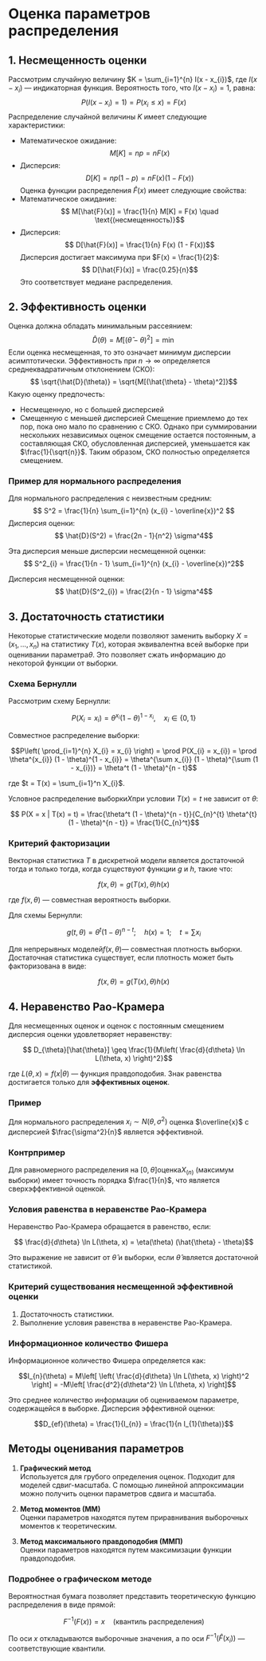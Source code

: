 # Оценка параметров распределения

## 1. Несмещенность оценки
Рассмотрим случайную величину $K = \sum_{i=1}^{n} I(x - x_{i})$, где $I(x - x_{i})$ — индикаторная функция. Вероятность того, что $I(x - x_{i}) = 1$, равна:
$$ P(I(x - x_{i}) = 1) = P(x_{i} \leq x) = F(x)$$
Распределение случайной величины $K$ имеет следующие характеристики:
- Математическое ожидание:
$$ M[K] = n p = n F(x)$$
- Дисперсия:
$$ D[K] = n p (1 - p) = n F(x) (1 - F(x))$$
Оценка функции распределения $\hat{F}(x)$ имеет следующие свойства:
- Математическое ожидание:
$$ M[\hat{F}(x)] = \frac{1}{n} M[K] = F(x) \quad \text{(несмещенность)}$$
- Дисперсия:
$$ D[\hat{F}(x)] = \frac{1}{n} F(x) (1 - F(x))$$
Дисперсия достигает максимума при $F(x) = \frac{1}{2}$:
$$ D[\hat{F}(x)] = \frac{0.25}{n}$$
Это соответствует медиане распределения.

## 2. Эффективность оценки
Оценка должна обладать минимальным рассеянием:
$$ \hat{D}(\theta) = M[(\hat{\theta} - \theta)^2] = \min$$
Если оценка несмещенная, то это означает минимум дисперсии асимптотически. Эффективность при $n \to \infty$ определяется среднеквадратичным отклонением (СКО):
$$ \sqrt{\hat{D}(\theta)} = \sqrt{M[(\hat{\theta} - \theta)^2]}$$
Какую оценку предпочесть:
- Несмещенную, но с большей дисперсией
- Смещенную с меньшей дисперсией
Смещение приемлемо до тех пор, пока оно мало по сравнению с СКО. Однако при суммировании нескольких независимых оценок смещение остается постоянным, а составляющая СКО, обусловленная дисперсией, уменьшается как $\frac{1}{\sqrt{n}}$. Таким образом, СКО полностью определяется смещением.

### Пример для нормального распределения
Для нормального распределения с неизвестным средним:
$$ S^2 = \frac{1}{n} \sum_{i=1}^{n} (x_{i} - \overline{x})^2 $$
Дисперсия оценки:
$$ \hat{D}(S^2) = \frac{2n - 1}{n^2} \sigma^4$$

Эта дисперсия меньше дисперсии несмещенной оценки:
$$ S^2_{i} = \frac{1}{n - 1} \sum_{i=1}^{n} (x_{i} - \overline{x})^2$$

Дисперсия несмещенной оценки:
$$ \hat{D}(S^2_{i}) = \frac{2}{n - 1} \sigma^4$$

## 3. Достаточность статистики

Некоторые статистические модели позволяют заменить выборку $X = (x_{1}, \dots, x_{n})$ на статистику $T(x)$, которая эквивалентна всей выборке при оценивании параметра$\theta$. Это позволяет сжать информацию до некоторой функции от выборки.

### Схема Бернулли

Рассмотрим схему Бернулли:

$$ P(X_{i} = x_{i}) = \theta^{x_{i}} (1 - \theta)^{1 - x_{i}}, \quad x_{i} \in \{0, 1\}$$

Совместное распределение выборки:

$$P\left( \prod_{i=1}^{n} X_{i} = x_{i} \right) = \prod P(X_{i} = x_{i}) = \prod \theta^{x_{i}} (1 - \theta)^{1 - x_{i}} = \theta^{\sum x_{i}} (1 - \theta)^{\sum (1 - x_{i})} = \theta^t (1 - \theta)^{n - t}$$

где $t = T(x) = \sum_{i=1}^n X_{i}$.

Условное распределение выборки$X$при условии $T(x) = t$ не зависит от $\theta$:

$$ P(X = x | T(x) = t) = \frac{\theta^t (1 - \theta)^{n - t}}{C_{n}^{t} \theta^{t} (1 - \theta)^{n - t}} = \frac{1}{C_{n}^t}$$

### Критерий факторизации

Векторная статистика $T$ в дискретной модели является достаточной тогда и только тогда, когда существуют функции $g$ и $h$, такие что:

$$ f(x, \theta) = g(T(x), \theta) h(x)$$

где $f(x, \theta)$ — совместная вероятность выборки.

Для схемы Бернулли:

$$ g(t, \theta) = \theta^t (1 - \theta)^{n - t}; \quad h(x) = 1; \quad t = \sum x_{i}$$

Для непрерывных моделей$f(x, \theta)$— совместная плотность выборки. Достаточная статистика существует, если плотность может быть факторизована в виде:

$$f(x, \theta) = g(T(x), \theta) h(x)$$

## 4. Неравенство Рао-Крамера

Для несмещенных оценок и оценок с постоянным смещением дисперсия оценки удовлетворяет неравенству:

$$ D_{\theta}[\hat{\theta}] \geq \frac{1}{M\left( \frac{d}{d\theta} \ln L(\theta, x) \right)^2}$$

где $L(\theta, x) = f(x | \theta)$ — функция правдоподобия. Знак равенства достигается только для **эффективных оценок**.

### Пример

Для нормального распределения $x_{i} \sim N(\theta, \sigma^2)$ оценка $\overline{x}$ с дисперсией $\frac{\sigma^2}{n}$ является эффективной.

### Контрпример

Для равномерного распределения на $[0, \theta]$оценка$X_{(n)}$ (максимум выборки) имеет точность порядка $\frac{1}{n}$, что является сверхэффективной оценкой.

### Условия равенства в неравенстве Рао-Крамера

Неравенство Рао-Крамера обращается в равенство, если:

$$ \frac{d}{d\theta} \ln L(\theta, x) = \eta(\theta) (\hat{\theta} - \theta)$$

Это выражение не зависит от $\hat{\theta}$ и выборки, если $\hat{\theta}$ является достаточной статистикой.

### Критерий существования несмещенной эффективной оценки

1. Достаточность статистики.
2. Выполнение условия равенства в неравенстве Рао-Крамера.

### Информационное количество Фишера

Информационное количество Фишера определяется как:

$$I_{n}(\theta) = M\left[ \left( \frac{d}{d\theta} \ln L(\theta, x) \right)^2 \right] = -M\left[ \frac{d^2}{d\theta^2} \ln L(\theta, x) \right]$$

Это среднее количество информации об оцениваемом параметре, содержащейся в выборке. Дисперсия эффективной оценки:

$$D_{ef}(\theta) = \frac{1}{I_{n}} = \frac{1}{n I_{1}(\theta)}$$

## Методы оценивания параметров

1. **Графический метод**  
   Используется для грубого определения оценок. Подходит для моделей сдвиг-масштаба. С помощью линейной аппроксимации можно получить оценки параметров сдвига и масштаба.

2. **Метод моментов (ММ)**  
   Оценки параметров находятся путем приравнивания выборочных моментов к теоретическим.

3. **Метод максимального правдоподобия (ММП)**  
   Оценки параметров находятся путем максимизации функции правдоподобия.

### Подробнее о графическом методе

Вероятностная бумага позволяет представить теоретическую функцию распределения в виде прямой:

$$F^{-1}(F(x)) = x \quad \text{(квантиль распределения)}$$

По оси $x$ откладываются выборочные значения, а по оси $F^{-1}(\hat{F}(x_i))$ — соответствующие квантили.